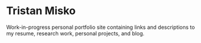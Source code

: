 # Tristan Misko

Work-in-progress personal portfolio site containing links and descriptions to my resume, research work, personal projects, and blog.
